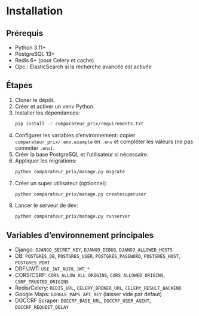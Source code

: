 # Installation

## Prérequis
- Python 3.11+
- PostgreSQL 13+
- Redis 6+ (pour Celery et cache)
- Opc.: ElasticSearch si la recherche avancée est activée

## Étapes
1. Cloner le dépôt.
2. Créer et activer un venv Python.
3. Installer les dépendances:
   ```bash
   pip install -r comparateur_prix/requirements.txt
   ```
4. Configurer les variables d’environnement: copier `comparateur_prix/.env.example` en `.env` et compléter les valeurs (ne pas commiter `.env`).
5. Créer la base PostgreSQL et l’utilisateur si nécessaire.
6. Appliquer les migrations:
   ```bash
   python comparateur_prix/manage.py migrate
   ```
7. Créer un super utilisateur (optionnel):
   ```bash
   python comparateur_prix/manage.py createsuperuser
   ```
8. Lancer le serveur de dev:
   ```bash
   python comparateur_prix/manage.py runserver
   ```

## Variables d’environnement principales
- Django: `DJANGO_SECRET_KEY`, `DJANGO_DEBUG`, `DJANGO_ALLOWED_HOSTS`
- DB: `POSTGRES_DB`, `POSTGRES_USER`, `POSTGRES_PASSWORD`, `POSTGRES_HOST`, `POSTGRES_PORT`
- DRF/JWT: `USE_JWT_AUTH`, `JWT_*`
- CORS/CSRF: `CORS_ALLOW_ALL_ORIGINS`, `CORS_ALLOWED_ORIGINS`, `CSRF_TRUSTED_ORIGINS`
- Redis/Celery: `REDIS_URL`, `CELERY_BROKER_URL`, `CELERY_RESULT_BACKEND`
- Google Maps: `GOOGLE_MAPS_API_KEY` (laisser vide par défaut)
- DGCCRF Scraper: `DGCCRF_BASE_URL`, `DGCCRF_USER_AGENT`, `DGCCRF_REQUEST_DELAY`
